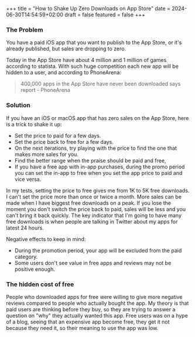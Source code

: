 +++
title = "How to Shake Up Zero Downloads on App Store"
date = 2024-06-30T14:54:59+02:00
draft = false
featured = false
+++

### The Problem 

You have a paid iOS app that you want to publish to the App Store, or it's already published, but sales are dropping to zero.

Today in the App Store have about 4 million and 1 million of games according to statista. With such huge competition each new app will be hidden to a user, and according to PhoneArena:

> 400,000 apps in the App Store have never been downloaded says report - PhoneArena

### Solution

If you have an iOS or macOS app that has zero sales on the App Store, here is a trick to shake it up:

* Set the price to paid for a few days.
* Set the price back to free for a few days.
* On the next iterations, try playing with the price to find the one that makes more sales for you.
* Find the better range when the praise should be paid and free,
* If you have a free app with in-app purchases, during the promo period you can set the in-app to free when you set the app price to paid and vice versa.

In my tests, setting the price to free gives me from 1K to 5K free downloads. I can't set the price more than once or twice a month. More sales can be made when I have biggest free downloads on a peak. If you lose the moment you don't switch the price back to paid, sales will be less and you can't bring it back quickly. The key indicator that I'm going to have many free downloads is when people are talking in Twitter about my apps for latest 24 hours. 

Negative effects to keep in mind:

* During the promotion period, your app will be excluded from the paid category.
* Some users don't see value in free apps and reviews may not be positive enough.


### The hidden cost of free

People who downloaded apps for free were willing to give more negative reviews compared to people who actually bought the app. My theory is that paid users are thinking before they buy, so they are trying to answer a question on "why" they actually wanted this app. Free users was on a hype of a blog, seeing that an expensive app become free, they get it not because they need it, so their meaning to use the app was low.